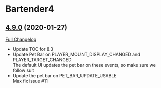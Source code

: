 # Bartender4

## [4.9.0](https://github.com/Nevcairiel/Bartender4/tree/4.9.0) (2020-01-27)
[Full Changelog](https://github.com/Nevcairiel/Bartender4/compare/4.8.9...4.9.0)

- Update TOC for 8.3  
- Update Pet Bar on PLAYER\_MOUNT\_DISPLAY\_CHANGED and PLAYER\_TARGET\_CHANGED  
    The default UI updates the pet bar on these events, so make sure we  
    follow suit  
- Update the pet bar on PET\_BAR\_UPDATE\_USABLE  
    Max fix issue #11  
